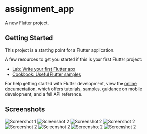 # assignment_app

A new Flutter project.

## Getting Started

This project is a starting point for a Flutter application.

A few resources to get you started if this is your first Flutter project:

- [Lab: Write your first Flutter app](https://docs.flutter.dev/get-started/codelab)
- [Cookbook: Useful Flutter samples](https://docs.flutter.dev/cookbook)

For help getting started with Flutter development, view the
[online documentation](https://docs.flutter.dev/), which offers tutorials,
samples, guidance on mobile development, and a full API reference.

## Screenshots
![Screenshot 1](screenshots/screen_short_1.jpeg)
![Screenshot 2](screenshots/screen_short_2.jpeg)
![Screenshot 2](screenshots/screen_short_3.jpeg)
![Screenshot 2](screenshots/screen_short_4.jpeg)
![Screenshot 2](screenshots/screen_short_5.jpeg)
![Screenshot 2](screenshots/screen_short_6.jpeg)
![Screenshot 2](screenshots/screen_short_7.jpeg)
![Screenshot 2](screenshots/screen_short_8.jpeg)
